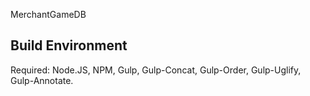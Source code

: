 MerchantGameDB

Build Environment
---
Required: Node.JS, NPM, Gulp, Gulp-Concat, Gulp-Order, Gulp-Uglify, Gulp-Annotate.
